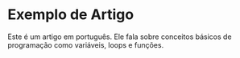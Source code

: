 # Exemplo de Artigo

Este é um artigo em português. Ele fala sobre conceitos básicos de programação como variáveis, loops e funções.
